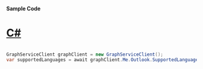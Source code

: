 #### Sample Code
# [C#](#tab/Csharp)

```C#

GraphServiceClient graphClient = new GraphServiceClient();
var supportedLanguages = await graphClient.Me.Outlook.SupportedLanguages.Request().GetAsync();

```